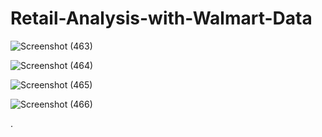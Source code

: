 # Retail-Analysis-with-Walmart-Data

![Screenshot (463)](https://user-images.githubusercontent.com/87609938/133645427-b8a73ff6-6b2e-4d41-ab8a-58c9307e8ab9.png)


![Screenshot (464)](https://user-images.githubusercontent.com/87609938/133645448-d6d4119a-8fc8-4499-9721-981ae4bc315c.png)



![Screenshot (465)](https://user-images.githubusercontent.com/87609938/133645493-3b0f75bf-1a12-47ac-ba2c-89d5042ada89.png)


![Screenshot (466)](https://user-images.githubusercontent.com/87609938/133645541-5b164b14-9d00-4239-a083-58e19347e1fe.png)



.
